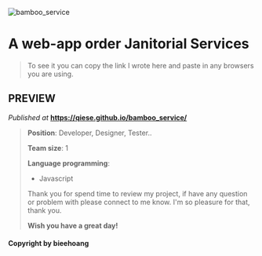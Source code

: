 ![bamboo_service](https://user-images.githubusercontent.com/99249759/197256584-ae4a0b93-3aff-4864-87bd-e6742d0157dc.png)

# A web-app order Janitorial Services
> To see it you can copy the link I wrote here and paste in any browsers you are using.
## PREVIEW
_Published at_ **https://qiese.github.io/bamboo_service/**
>
>**Position**: Developer, Designer, Tester..
>
>**Team size**: 1
>
>**Language programming**:
>
> - Javascript
>
>Thank you for spend time to review my project, if have any question or problem with please connect to me know. I'm so pleasure for that, thank you.
>
>**Wish you have a great day!**
#### Copyright by **bieehoang**
